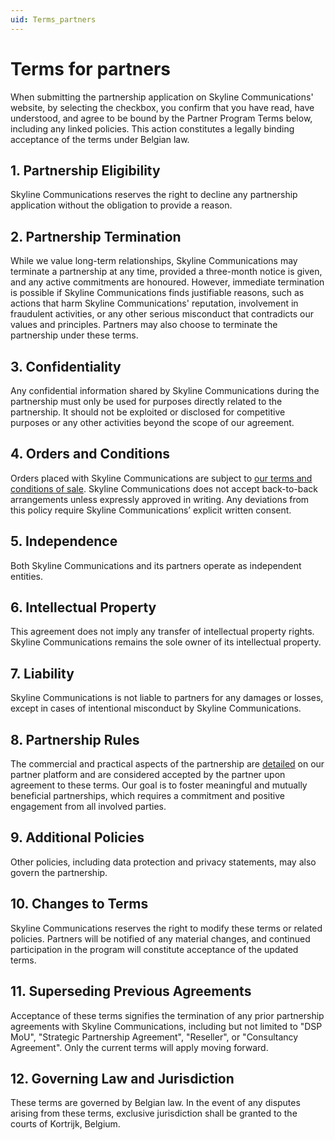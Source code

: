 ```yaml
---
uid: Terms_partners
---
```


# Terms for partners

When submitting the partnership application on Skyline Communications' website, by selecting the checkbox, you confirm that you have read, have understood, and agree to be bound by the Partner Program Terms below, including any linked policies. This action constitutes a legally binding acceptance of the terms under Belgian law.

## 1. Partnership Eligibility

Skyline Communications reserves the right to decline any partnership application without the obligation to provide a reason.

## 2. Partnership Termination

While we value long-term relationships, Skyline Communications may terminate a partnership at any time, provided a three-month notice is given, and any active commitments are honoured. However, immediate termination is possible if Skyline Communications finds justifiable reasons, such as actions that harm Skyline Communications' reputation, involvement in fraudulent activities, or any other serious misconduct that contradicts our values and principles. Partners may also choose to terminate the partnership under these terms.

## 3. Confidentiality

Any confidential information shared by Skyline Communications during the partnership must only be used for purposes directly related to the partnership. It should not be exploited or disclosed for competitive purposes or any other activities beyond the scope of our agreement.

## 4. Orders and Conditions

Orders placed with Skyline Communications are subject to [our terms and conditions of sale](xref:Terms_of_Sale). Skyline Communications does not accept back-to-back arrangements unless expressly approved in writing. Any deviations from this policy require Skyline Communications’ explicit written consent.

## 5. Independence

Both Skyline Communications and its partners operate as independent entities.

## 6. Intellectual Property

This agreement does not imply any transfer of intellectual property rights. Skyline Communications remains the sole owner of its intellectual property.

## 7. Liability

Skyline Communications is not liable to partners for any damages or losses, except in cases of intentional misconduct by Skyline Communications.

## 8. Partnership Rules

The commercial and practical aspects of the partnership are [detailed](xref:About_Partner_Program) on our partner platform and are considered accepted by the partner upon agreement to these terms. Our goal is to foster meaningful and mutually beneficial partnerships, which requires a commitment and positive engagement from all involved parties.

## 9. Additional Policies

Other policies, including data protection and privacy statements, may also govern the partnership.

## 10. Changes to Terms

Skyline Communications reserves the right to modify these terms or related policies. Partners will be notified of any material changes, and continued participation in the program will constitute acceptance of the updated terms.

## 11. Superseding Previous Agreements

Acceptance of these terms signifies the termination of any prior partnership agreements with Skyline Communications, including but not limited to "DSP MoU", "Strategic Partnership Agreement", "Reseller", or "Consultancy Agreement". Only the current terms will apply moving forward.

## 12. Governing Law and Jurisdiction

These terms are governed by Belgian law. In the event of any disputes arising from these terms, exclusive jurisdiction shall be granted to the courts of Kortrijk, Belgium.
